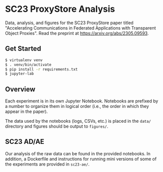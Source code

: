 # SC23 ProxyStore Analysis

Data, analysis, and figures for the SC23 ProxyStore paper titled
"Accelerating Communications in Federated Applications with Transparent
Object Proxies". Read the preprint at https://arxiv.org/abs/2305.09593.

## Get Started

```bash
$ virtualenv venv
$ . venv/bin/activate
$ pip install -r requirements.txt
$ jupyter-lab
```

## Overview

Each experiment is in its own Jupyter Notebook.
Notebooks are prefixed by a number to organize them in logical order
(i.e., the order in which they appear in the paper).

The data used by the notebooks (logs, CSVs, etc.) is placed in the `data/`
directory and figures should be output to `figures/`.

## SC23 AD/AE

Our analysis of the raw data can be found in the provided notebooks.
In addition, a Dockerfile and instructions for running
mini versions of some of the experiments are provided in `sc23-ae/`.
